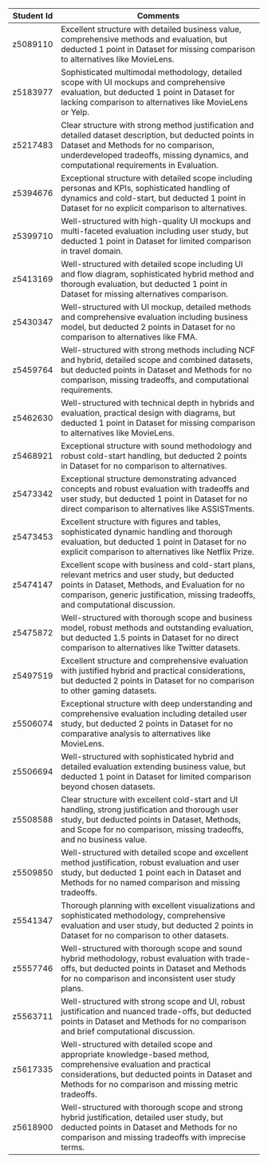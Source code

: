 | Student Id | Comments |
|------------|----------|
| z5089110 | Excellent structure with detailed business value, comprehensive methods and evaluation, but deducted 1 point in Dataset for missing comparison to alternatives like MovieLens. |
| z5183977 | Sophisticated multimodal methodology, detailed scope with UI mockups and comprehensive evaluation, but deducted 1 point in Dataset for lacking comparison to alternatives like MovieLens or Yelp. |
| z5217483 | Clear structure with strong method justification and detailed dataset description, but deducted points in Dataset and Methods for no comparison, underdeveloped tradeoffs, missing dynamics, and computational requirements in Evaluation. |
| z5394676 | Exceptional structure with detailed scope including personas and KPIs, sophisticated handling of dynamics and cold-start, but deducted 1 point in Dataset for no explicit comparison to alternatives. |
| z5399710 | Well-structured with high-quality UI mockups and multi-faceted evaluation including user study, but deducted 1 point in Dataset for limited comparison in travel domain. |
| z5413169 | Well-structured with detailed scope including UI and flow diagram, sophisticated hybrid method and thorough evaluation, but deducted 1 point in Dataset for missing alternatives comparison. |
| z5430347 | Well-structured with UI mockup, detailed methods and comprehensive evaluation including business model, but deducted 2 points in Dataset for no comparison to alternatives like FMA. |
| z5459764 | Well-structured with strong methods including NCF and hybrid, detailed scope and combined datasets, but deducted points in Dataset and Methods for no comparison, missing tradeoffs, and computational requirements. |
| z5462630 | Well-structured with technical depth in hybrids and evaluation, practical design with diagrams, but deducted 1 point in Dataset for missing comparison to alternatives like MovieLens. |
| z5468921 | Exceptional structure with sound methodology and robust cold-start handling, but deducted 2 points in Dataset for no comparison to alternatives. |
| z5473342 | Exceptional structure demonstrating advanced concepts and robust evaluation with tradeoffs and user study, but deducted 1 point in Dataset for no direct comparison to alternatives like ASSISTments. |
| z5473453 | Excellent structure with figures and tables, sophisticated dynamic handling and thorough evaluation, but deducted 1 point in Dataset for no explicit comparison to alternatives like Netflix Prize. |
| z5474147 | Excellent scope with business and cold-start plans, relevant metrics and user study, but deducted points in Dataset, Methods, and Evaluation for no comparison, generic justification, missing tradeoffs, and computational discussion. |
| z5475872 | Well-structured with thorough scope and business model, robust methods and outstanding evaluation, but deducted 1.5 points in Dataset for no direct comparison to alternatives like Twitter datasets. |
| z5497519 | Excellent structure and comprehensive evaluation with justified hybrid and practical considerations, but deducted 2 points in Dataset for no comparison to other gaming datasets. |
| z5506074 | Exceptional structure with deep understanding and comprehensive evaluation including detailed user study, but deducted 2 points in Dataset for no comparative analysis to alternatives like MovieLens. |
| z5506694 | Well-structured with sophisticated hybrid and detailed evaluation extending business value, but deducted 1 point in Dataset for limited comparison beyond chosen datasets. |
| z5508588 | Clear structure with excellent cold-start and UI handling, strong justification and thorough user study, but deducted points in Dataset, Methods, and Scope for no comparison, missing tradeoffs, and no business value. |
| z5509850 | Well-structured with detailed scope and excellent method justification, robust evaluation and user study, but deducted 1 point each in Dataset and Methods for no named comparison and missing tradeoffs. |
| z5541347 | Thorough planning with excellent visualizations and sophisticated methodology, comprehensive evaluation and user study, but deducted 2 points in Dataset for no comparison to other datasets. |
| z5557746 | Well-structured with thorough scope and sound hybrid methodology, robust evaluation with trade-offs, but deducted points in Dataset and Methods for no comparison and inconsistent user study plans. |
| z5563711 | Well-structured with strong scope and UI, robust justification and nuanced trade-offs, but deducted points in Dataset and Methods for no comparison and brief computational discussion. |
| z5617335 | Well-structured with detailed scope and appropriate knowledge-based method, comprehensive evaluation and practical considerations, but deducted points in Dataset and Methods for no comparison and missing metric tradeoffs. |
| z5618900 | Well-structured with thorough scope and strong hybrid justification, detailed user study, but deducted points in Dataset and Methods for no comparison and missing tradeoffs with imprecise terms. 
